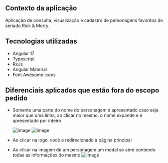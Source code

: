## Contexto da aplicação

Aplicação de consulta, visualização e cadastro de personagens favoritos do seriado Rick & Morty.

## Tecnologias utilizadas
- Angular 17
- Typescript
- RxJs
- Angular Material
- Font Awesome icons 

## Diferenciais aplicados que estão fora do escopo pedido 

- Somente uma parte do nome do personagem é apresentado caso seja maior que uma linha, ao clicar no mesmo, o nome expande e é apresentado por inteiro

  ![image](https://github.com/AugustoCVS/RickAndMorty/assets/122945327/e94d306b-5649-4590-ada7-39a84076246f) ![image](https://github.com/AugustoCVS/RickAndMorty/assets/122945327/8a6bb76f-dbf9-4548-a3c9-4f09c95cd153)

- Ao clicar na logo, você é redirecionado à página principal

- Ao clicar na imagem de um personagem um modal se abre contendo todas as informações do mesmo
  ![image](https://github.com/AugustoCVS/RickAndMorty/assets/122945327/f70cc3cc-f867-4aa1-bb52-522b36367dcf)




